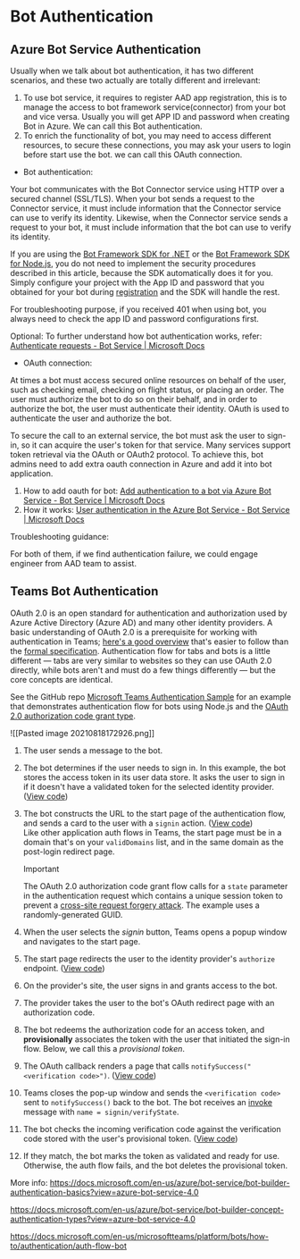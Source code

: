 # Bot Authentication
   
## Azure Bot Service Authentication
Usually when we talk about bot authentication, it has two different scenarios, and these two actually are totally different and irrelevant:

1.  To use bot service, it requires to register AAD app registration, this is to manage the access to bot framework service(connector) from your bot and vice versa. Usually you will get APP ID and password when creating Bot in Azure. We can call this Bot authentication.
2.  To enrich the functionality of bot, you may need to access different resources, to secure these connections, you may ask your users to login before start use the bot. we can call this OAuth connection.

-   Bot authentication:

Your bot communicates with the Bot Connector service using HTTP over a secured channel (SSL/TLS). When your bot sends a request to the Connector service, it must include information that the Connector service can use to verify its identity. Likewise, when the Connector service sends a request to your bot, it must include information that the bot can use to verify its identity.

If you are using the [Bot Framework SDK for .NET](https://docs.microsoft.com/en-us/azure/bot-service/dotnet/bot-builder-dotnet-overview?view=azure-bot-service-4.0) or the [Bot Framework SDK for Node.js](https://docs.microsoft.com/en-us/azure/bot-service/nodejs/?view=azure-bot-service-4.0), you do not need to implement the security procedures described in this article, because the SDK automatically does it for you. Simply configure your project with the App ID and password that you obtained for your bot during [registration](https://docs.microsoft.com/en-us/azure/bot-service/bot-service-quickstart-registration?view=azure-bot-service-4.0) and the SDK will handle the rest.

For troubleshooting purpose, if you received 401 when using bot, you always need to check the app ID and password configurations first.

Optional: To further understand how bot authentication works, refer: [Authenticate requests - Bot Service | Microsoft Docs](https://docs.microsoft.com/en-us/azure/bot-service/rest-api/bot-framework-rest-connector-authentication?view=azure-bot-service-4.0)

-   OAuth connection:

At times a bot must access secured online resources on behalf of the user, such as checking email, checking on flight status, or placing an order. The user must authorize the bot to do so on their behalf, and in order to authorize the bot, the user must authenticate their identity. OAuth is used to authenticate the user and authorize the bot.

To secure the call to an external service, the bot must ask the user to sign-in, so it can acquire the user's token for that service. Many services support token retrieval via the OAuth or OAuth2 protocol. To achieve this, bot admins need to add extra oauth connection in Azure and add it into bot application.

1.  How to add oauth for bot: [Add authentication to a bot via Azure Bot Service - Bot Service | Microsoft Docs](https://docs.microsoft.com/en-us/azure/bot-service/bot-builder-authentication?view=azure-bot-service-4.0&tabs=aadv2%2Ccsharp#register-the-azure-ad-identity-provider-with-the-bot)
2.  How it works: [User authentication in the Azure Bot Service - Bot Service | Microsoft Docs](https://docs.microsoft.com/en-us/azure/bot-service/bot-builder-concept-authentication?view=azure-bot-service-4.0#user-authentication-in-a-conversation)

Troubleshooting guidance:

For both of them, if we find authentication failure, we could engage engineer from AAD team to assist.

## Teams Bot Authentication
OAuth 2.0 is an open standard for authentication and authorization used by Azure Active Directory (Azure AD) and many other identity providers. A basic understanding of OAuth 2.0 is a prerequisite for working with authentication in Teams; [here's a good overview](https://aaronparecki.com/oauth-2-simplified/) that's easier to follow than the [formal specification](https://oauth.net/2/). Authentication flow for tabs and bots is a little different — tabs are very similar to websites so they can use OAuth 2.0 directly, while bots aren't and must do a few things differently — but the core concepts are identical.

See the GitHub repo [Microsoft Teams Authentication Sample](https://github.com/OfficeDev/Microsoft-Teams-Samples/tree/main/samples/app-auth/nodejs) for an example that demonstrates authentication flow for bots using Node.js and the [OAuth 2.0 authorization code grant type](https://oauth.net/2/grant-types/authorization-code/).

![[Pasted image 20210818172926.png]]

1.  The user sends a message to the bot.
    
2.  The bot determines if the user needs to sign in. In this example, the bot stores the access token in its user data store. It asks the user to sign in if it doesn't have a validated token for the selected identity provider. ([View code](https://github.com/OfficeDev/microsoft-teams-sample-auth-node/blob/469952a26d618dbf884a3be53c7d921cc580b1e2/src/utils/AuthenticationUtils.ts#L58-L76))
    
3.  The bot constructs the URL to the start page of the authentication flow, and sends a card to the user with a `signin` action. ([View code](https://github.com/OfficeDev/microsoft-teams-sample-auth-node/blob/469952a26d618dbf884a3be53c7d921cc580b1e2/src/dialogs/BaseIdentityDialog.ts#L160-L190))  
    Like other application auth flows in Teams, the start page must be in a domain that's on your `validDomains` list, and in the same domain as the post-login redirect page.
    
     Important
    
    The OAuth 2.0 authorization code grant flow calls for a `state` parameter in the authentication request which contains a unique session token to prevent a [cross-site request forgery attack](https://en.wikipedia.org/wiki/Cross-site_request_forgery). The example uses a randomly-generated GUID.
    
4.  When the user selects the _signin_ button, Teams opens a popup window and navigates to the start page.
5.  The start page redirects the user to the identity provider's `authorize` endpoint. ([View code](https://github.com/OfficeDev/microsoft-teams-sample-auth-node/blob/469952a26d618dbf884a3be53c7d921cc580b1e2/public/html/auth-start.html#L51-L56))
6.  On the provider's site, the user signs in and grants access to the bot.
7.  The provider takes the user to the bot's OAuth redirect page with an authorization code.
8.  The bot redeems the authorization code for an access token, and **provisionally** associates the token with the user that initiated the sign-in flow. Below, we call this a _provisional token_.
9.   The OAuth callback renders a page that calls `notifySuccess("<verification code>")`. ([View code](https://github.com/OfficeDev/microsoft-teams-sample-auth-node/blob/master/src/views/oauth-callback-success.hbs))
    
10.  Teams closes the pop-up window and sends the `<verification code>` sent to `notifySuccess()` back to the bot. The bot receives an [invoke](https://docs.microsoft.com/en-us/bot-framework/dotnet/bot-builder-dotnet-activities#invoke) message with `name = signin/verifyState`.
    
11.  The bot checks the incoming verification code against the verification code stored with the user's provisional token. ([View code](https://github.com/OfficeDev/microsoft-teams-sample-auth-node/blob/469952a26d618dbf884a3be53c7d921cc580b1e2/src/dialogs/BaseIdentityDialog.ts#L127-L140))
    
12.  If they match, the bot marks the token as validated and ready for use. Otherwise, the auth flow fails, and the bot deletes the provisional token.

More info: 
https://docs.microsoft.com/en-us/azure/bot-service/bot-builder-authentication-basics?view=azure-bot-service-4.0

https://docs.microsoft.com/en-us/azure/bot-service/bot-builder-concept-authentication-types?view=azure-bot-service-4.0

https://docs.microsoft.com/en-us/microsoftteams/platform/bots/how-to/authentication/auth-flow-bot